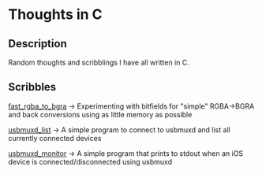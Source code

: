 # Thoughts in C

## Description

Random thoughts and scribblings I have all written in C.

## Scribbles

[fast_rgba_to_bgra](fast_rgba_to_bgra/) -> Experimenting with bitfields for "simple" RGBA->BGRA and back conversions using as little memory as possible

[usbmuxd_list](usbmuxd_list/) -> A simple program to connect to usbmuxd and list all currently connected devices

[usbmuxd_monitor](usbmuxd_monitor/) -> A simple program that prints to stdout when an iOS device is connected/disconnected using usbmuxd